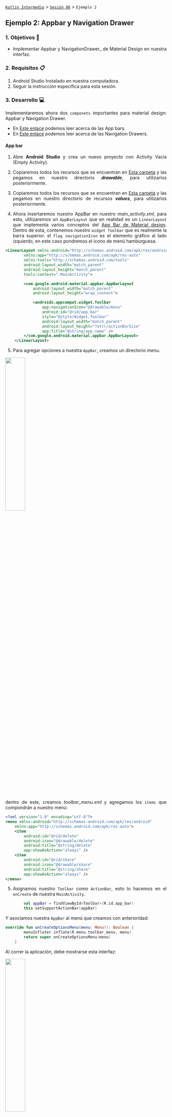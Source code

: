 [`Kotlin Intermedio`](../../Readme.md) > [`Sesión 06`](../Readme.md) > `Ejemplo 2`

## Ejemplo 2: Appbar y Navigation Drawer

<div style="text-align: justify;">

### 1. Objetivos :dart:

- Implementar Appbar y NavigationDrawer_ de Material Design en nuestra interfaz.

### 2. Requisitos :clipboard:

1. Android Studio Instalado en nuestra computadora.
2. Seguir la instrucción específica para esta sesión.

### 3. Desarrollo :computer:

Implementaremos ahora dos `componets` importantes para material design: Appbar y Navigation Drawer.

* En [Este enlace](https://material.io/components/app-bars-top) podemos leer acerca de las App bars.
* En [Este enlace](https://material.io/components/navigation-drawer) podemos leer acerca de las Navigation Drawers.

#### App bar

1. Abre __Android Studio__ y crea un nuevo proyecto con Activity Vacía (Empty Activity).

2. Copiaremos todos los recursos que se encuentran en [Esta carpeta](AppBarAndNavigationDrawer/app/src/main/res/drawable) y las pegamos en nuestro directorio ___drawable___, para utilizarlos posteriormente.

3. Copiaremos todos los recursos que se encuentran en [Esta carpeta](AppBarAndNavigationDrawer/app/src/main/res/values) y las pegamos en nuestro directorio de recursos ___values___, para utilizarlos posteriormente.

4. Ahora insertaremos nuestro AppBar en nuestro _main_activity.xml_, para esto, utilizaremos un `AppBarLayout` que en realidad es un `LinearLayout` que implementa varios conceptos del [App Bar de Material design](https://material.io/components/app-bars-top). Dentro de esta, contenemos nuestro `widget Toolbar` que es realmente la barra superior. el `flag navigationIcon` es el elemento gráfico al lado izquierdo, en este caso pondremos el ícono de menú hamburguesa.

```xml
<LinearLayout xmlns:android="http://schemas.android.com/apk/res/android"
        xmlns:app="http://schemas.android.com/apk/res-auto"
        xmlns:tools="http://schemas.android.com/tools"
        android:layout_width="match_parent"
        android:layout_height="match_parent"
        tools:context=".MainActivity">

        <com.google.android.material.appbar.AppBarLayout
            android:layout_width="match_parent"
            android:layout_height="wrap_content">

            <androidx.appcompat.widget.Toolbar
                app:navigationIcon="@drawable/menu"
                android:id="@+id/app_bar"
                style="@style/Widget.Toolbar"
                android:layout_width="match_parent"
                android:layout_height="?attr/actionBarSize"
                app:title="@string/app_name" />
        </com.google.android.material.appbar.AppBarLayout>
    </LinearLayout>
```

5. Para agregar opciones a nuestra `AppBar`, creamos un directorio _menu_.

<img src="images/1.png" width="35%">

dentro de este, creamos _toolbar_menu.xml_ y agregamos los `items` que compondrán a nuestro menú:

```xml
<?xml version="1.0" encoding="utf-8"?>
<menu xmlns:android="http://schemas.android.com/apk/res/android"
    xmlns:app="http://schemas.android.com/apk/res-auto">
    <item
        android:id="@+id/delete"
        android:icon="@drawable/delete"
        android:title="@string/delete"
        app:showAsAction="always" />
    <item
        android:id="@+id/share"
        android:icon="@drawable/share"
        android:title="@string/share"
        app:showAsAction="always" />
</menu>
```


5. Asignamos nuestro `Toolbar` como `ActionBar`, esto lo hacemos en el `onCreate` de nuestra `MainActivity`.

```kotlin
        val appBar = findViewById<Toolbar>(R.id.app_bar)
        this.setSupportActionBar(appBar)
```

Y asociamos nuestra `AppBar` al menú que creamos con anterioridad:

```kotlin
override fun onCreateOptionsMenu(menu: Menu?): Boolean {
        menuInflater.inflate(R.menu.toolbar_menu, menu)
        return super.onCreateOptionsMenu(menu)
    }
```

Al correr la aplicación, debe mostrarse esta interfaz:

<img src="images/2.png" width="35%">

6. Las opciones en el AppBar no tienen ninguna función; es por eso que mostraremos un mensaje distinto para cada opción. Identificaremos el item seleccionado por medio de su id y mostraremos un texto correspondiente.

```kotlin
 override fun onOptionsItemSelected(item: MenuItem): Boolean {
        var msg = ""

        when(item.itemId){
            R.id.delete -> msg=getString(R.string.delete_element)
            R.id.share -> msg=getString(R.string.sharing_element)
        }

        Toast.makeText(this,msg,Toast.LENGTH_SHORT).show()
        return super.onOptionsItemSelected(item)
    }
```

Al correr de nuevo la app, y hacer click en uno de los elementos, se visualiza este `Toast`:

<img src="images/3.png" width="35%">

#### Navigation drawer

7. Comenzaremos por crear el menú que irá dentro del layout, creando el ___drawer_menu.xml___ dentro del directorio _menu_.

```xml
<menu xmlns:android="http://schemas.android.com/apk/res/android">
    <group>
        <item
            android:id="@+id/nav_home"
            android:icon="@drawable/home"
            android:title="@string/drawer.home" />
    </group>

    <item android:title="Cuenta">

        <menu>

            <group android:checkableBehavior="single">

                <item
                    android:id="@+id/nav_payment"
                    android:icon="@drawable/payment"
                    android:title="@string/drawer.payments" />

                <item
                    android:id="@+id/nav_settings"
                    android:icon="@drawable/settings"
                    android:title="@string/drawer.settings" />
            </group>
        </menu>
    </item>

    <item android:title="@string/drawer.extra">
        <menu>
            <item
                android:id="@+id/nav_about"
                android:icon="@drawable/info"
                android:title="@string/drawer.about" />

            <item
                android:id="@+id/nav_privacy"
                android:icon="@drawable/privacy"
                android:title="@string/drawer.privacy" />
        </menu>
    </item>
</menu>
```

8. Ahora, crearemos el `layout` ___drawer_header.xml___ del _header_ de nuestro Drawer.

```xml
<LinearLayout
    xmlns:android="http://schemas.android.com/apk/res/android"
    android:orientation="vertical"
    android:paddingStart="24dp"
    android:paddingTop="48dp"
    android:layout_width="match_parent"
    android:layout_height="wrap_content">
    <ImageView
        android:layout_width="72dp"
        android:layout_height="72dp"
        android:src="@drawable/default_user" />

    <TextView
        android:layout_marginTop="8dp"
        android:layout_width="wrap_content"
        android:layout_height="wrap_content"
        android:text="@string/user"
        android:textSize="24sp" />

    <TextView
        android:layout_width="wrap_content"
        android:layout_height="wrap_content"
        android:text="@string/email"
        android:textSize="14sp" />
</LinearLayout>
```

9. Nuestro _activity_main.xml_ será modificado de tal forma que el `LinearLayout` quede envuelto por nuestra clase `DrawerLayout`

```xml
<androidx.drawerlayout.widget.DrawerLayout xmlns:android="http://schemas.android.com/apk/res/android"
    xmlns:app="http://schemas.android.com/apk/res-auto"
    xmlns:tools="http://schemas.android.com/tools"
    android:id="@+id/drawer_layout"
    android:layout_width="match_parent"
    android:layout_height="match_parent"
    tools:context=".MainActivity"
    tools:openDrawer="start"
    android:fitsSystemWindows="true">
	...
</androidx.drawerlayout.widget.DrawerLayout>
```

Sin embargo, es necesario implementar el menú de Navegación y el header, por lo que agregaremos la clase `NavigationView` al final del interior de nuestro `DrawerLayout`.

```xml
  <com.google.android.material.navigation.NavigationView
        app:headerLayout="@layout/drawer_header"
        android:id="@+id/nav_view"
        android:layout_gravity="start"
        android:layout_height="match_parent"
        android:layout_width="wrap_content"
        app:menu="@menu/drawer_menu" />
```
<details>
<summary>El código final de _main_activity.xml_ se puede consultar aquí</summary>

```xml
<androidx.drawerlayout.widget.DrawerLayout xmlns:android="http://schemas.android.com/apk/res/android"
    xmlns:app="http://schemas.android.com/apk/res-auto"
    xmlns:tools="http://schemas.android.com/tools"
    android:id="@+id/drawer_layout"
    android:layout_width="match_parent"
    android:layout_height="match_parent"
    tools:context=".MainActivity"
    tools:openDrawer="start"
    android:fitsSystemWindows="true">

    <LinearLayout xmlns:android="http://schemas.android.com/apk/res/android"
        xmlns:app="http://schemas.android.com/apk/res-auto"
        xmlns:tools="http://schemas.android.com/tools"
        android:layout_width="match_parent"
        android:layout_height="match_parent"
        tools:context=".MainActivity">

        <com.google.android.material.appbar.AppBarLayout
            android:layout_width="match_parent"
            android:layout_height="wrap_content">

            <androidx.appcompat.widget.Toolbar
                app:navigationIcon="@drawable/menu"
                android:id="@+id/app_bar"
                style="@style/Widget.Toolbar"
                android:layout_width="match_parent"
                android:layout_height="?attr/actionBarSize"
                app:title="@string/app_name" />
        </com.google.android.material.appbar.AppBarLayout>
    </LinearLayout>

    <com.google.android.material.navigation.NavigationView
        app:headerLayout="@layout/drawer_header"
        android:id="@+id/nav_view"
        android:layout_gravity="start"
        android:layout_height="match_parent"
        android:layout_width="wrap_content"
        app:menu="@menu/drawer_menu" />
</androidx.drawerlayout.widget.DrawerLayout>
```
</details>

10. Ahora es necesario relacionar nuestro `AppBar` con el `NavigationDrawer`, por lo que definiremos  un método para hacer la configuración necesaria:

```kotlin
private fun setupDrawer(toolbar: Toolbar){
        val drawerLayout = findViewById<DrawerLayout>(R.id.drawer_layout)
        val drawerToggle = ActionBarDrawerToggle(this,drawerLayout,toolbar,R.string.open_drawer,R.string.close_drawer)
    }
```

esta función se llama en el método `onCreate`:

```kotlin
setupDrawer(appBar)
```

Corremos nuestra app y finalmente, abriremos nuestro _Drawer_ al dar click sobre el menú hamburguesa (o hacer slide a la derecha en el borde izquierdo).

<img src="images/4.png" width="35%">


[`Anterior`](../Reto-01/Readme.md) | [`Siguiente`](../Ejemplo-03/Readme.md)




</div>
